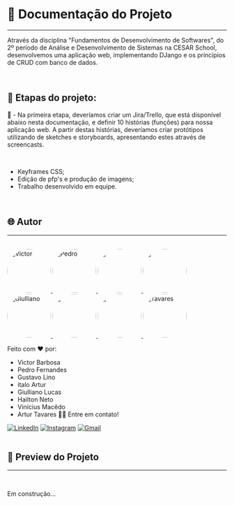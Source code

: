 # 📒 Documentação do Projeto
---

Através da disciplina "Fundamentos de Desenvolvimento de Softwares", do 2º período de Análise e Desenvolvimento de Sistemas na CESAR School, desenvolvemos uma aplicação web, implementando DJango e os princípios de CRUD com banco de dados.

<br>

## 🎲 Etapas do projeto:

🥇 - Na primeira etapa, deveríamos criar um Jira/Trello, que está disponível abaixo nesta documentação, e definir 10 histórias (funções) para nossa aplicação web. A partir destas histórias, deveríamos criar protótipos utilizando de sketches e storyboards, apresentando estes através de screencasts.

<br>

- Keyframes CSS;
- Edição de pfp's e produção de imagens;
- Trabalho desenvolvido em equipe.

<div style="display: inline_block"><br>
  <!--img align="center" alt="HTML" heigth="30" width="40" src="https://cdn.jsdelivr.net/gh/devicons/devicon@latest/icons/html5/html5-original.svg"-->
  <!--img align="center" alt="CSS" heigth="30" width="40" src="https://cdn.jsdelivr.net/gh/devicons/devicon@latest/icons/css3/css3-original.svg"-->
  <!--img align="center" alt="JS" heigth="30" width="40" src="https://cdn.jsdelivr.net/gh/devicons/devicon@latest/icons/javascript/javascript-original.svg"-->
</div>

## 🌐 Autor
---
<br>

<a href="https://www.linkedin.com/in/victor-santos-01242007111203200607/">
 <img style="border-radius: 50%" src="https://avatars.githubusercontent.com/u/114593367?s=400&u=35dad9c7030300514c27e765de70b83b4073c802&v=4" width="100px;" alt="Victor"/>
 <img style="border-radius: 50%" src="https://avatars.githubusercontent.com/u/180231483?v=4" width="100px;" alt="Pedro"/>
 <img style="border-radius: 50%" src="https://avatars.githubusercontent.com/u/161669997?v=4" width="100px;" alt=""/>
 <img style="border-radius: 50%" src="https://avatars.githubusercontent.com/u/163598100?v=4" width="100px;" alt=""/>
 <img style="border-radius: 50%" src="https://avatars.githubusercontent.com/u/163376922?v=4" width="100px;" alt="Giulliano"/>
 <img style="border-radius: 50%" src="https://avatars.githubusercontent.com/u/130097508?v=4" width="100px;" alt=""/>
 <img style="border-radius: 50%" src="https://avatars.githubusercontent.com/u/166858981?v=4" width="100px;" alt=""/>
 <img style="border-radius: 50%" src="https://avatars.githubusercontent.com/u/165433530?v=4" width="100px;" alt="Tavares"/>
</a>


Feito com ❤️ por:
- Victor Barbosa
- Pedro Fernandes
- Gustavo Lino
- ítalo Artur
- Giulliano Lucas
- Hailton Neto
- Vinícius Macêdo
- Artur Tavares
👋🏽 Entre em contato!

[![LinkedIn](https://img.shields.io/badge/LinkedIn-0077B5?style=for-the-badge&logo=linkedin&logoColor=white)](https://www.linkedin.com/in/victor-santos-01242007111203200607/)
[![Instagram](https://img.shields.io/badge/-Instagram-%23E4405F?style=for-the-badge&logo=instagram&logoColor=white)](https://www.instagram.com/vituisdev/)
[![Gmail](https://img.shields.io/badge/Gmail-333333?style=for-the-badge&logo=gmail&logoColor=red)](mailto:victorb.santos15@gmail.com)
<br>
<br>

## 🔗 Preview do Projeto
---

<br>

Em construção...
